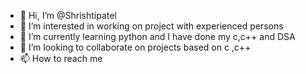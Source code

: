 - 👋 Hi, I’m @Shrishtipatel
- 👀 I’m interested in working on project with experienced persons
- 🌱 I’m currently learning python and I have done my c,c++ and DSA 
- 💞️ I’m looking to collaborate on projects based on c ,c++
- 📫 How to reach me 

<!---
Shrishtipatel/Shrishtipatel is a ✨ special ✨ repository because its `README.md` (this file) appears on your GitHub profile.
You can click the Preview link to take a look at your changes.
--->

